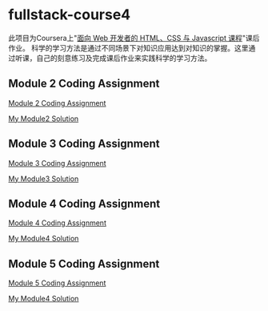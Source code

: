 # fullstack-course4 

此项目为Coursera上"<a href="https://www.coursera.org/learn/html-css-javascript-for-web-developers?specialization=ruby-on-rails">面向 Web 开发者的 HTML、CSS 与 Javascript 课程</a>"课后作业。
科学的学习方法是通过不同场景下对知识应用达到对知识的掌握。这里通过听课，自己的刻意练习及完成课后作业来实践科学的学习方法。


## Module 2 Coding Assignment

<a href="https://github.com/jhu-ep-coursera/fullstack-course4/blob/master/assignments/assignment2/Assignment-2.md">Module 2 Coding Assignment</a>

<a href="https://colinting.github.io/fullstack-course4/mod2_solution/">My Module2 Solution</a>

## Module 3 Coding Assignment

<a href="https://github.com/jhu-ep-coursera/fullstack-course4/blob/master/assignments/assignment3/Assignment-3.md">Module 3 Coding Assignment</a>

<a href="https://colinting.github.io/fullstack-course4/mod3_solution/">My Module3 Solution</a>

## Module 4 Coding Assignment

<a href="https://github.com/jhu-ep-coursera/fullstack-course4/blob/master/assignments/assignment4/Assignment-4.md">Module 4 Coding Assignment</a>

<a href="https://colinting.github.io/fullstack-course4/mod4_solution/">My Module4 Solution</a>

## Module 5 Coding Assignment

<a href="https://github.com/jhu-ep-coursera/fullstack-course4/blob/master/assignments/assignment5/Assignment-5.md">Module 5 Coding Assignment</a>

<a href="https://colinting.github.io/fullstack-course4/mod5_solution/">My Module4 Solution</a>